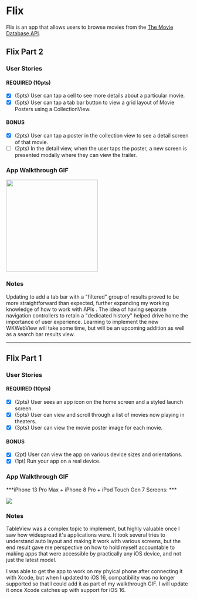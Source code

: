 # Flix

Flix is an app that allows users to browse movies from the [The Movie Database API](http://docs.themoviedb.apiary.io/#).

## Flix Part 2

### User Stories

#### REQUIRED (10pts)
- [x] (5pts) User can tap a cell to see more details about a particular movie.
- [x] (5pts) User can tap a tab bar button to view a grid layout of Movie Posters using a CollectionView.

#### BONUS
- [x] (2pts) User can tap a poster in the collection view to see a detail screen of that movie.
- [ ] (2pts) In the detail view, when the user taps the poster, a new screen is presented modally where they can view the trailer.

### App Walkthrough GIF

<img src="https://github.com/LaUrrego/flix-ios-app/blob/main/GIF/flix-part-2.gif" width=250><br>

### Notes
Updating to add a tab bar with a "filtered" group of results proved to be more straightforward than expected, further expanding my working knowledge of how to work with APIs . The idea of having separate navigation controllers to retain a "dedicated history" helped drive home the importance of user experience. Learning to implement the new WKWebView will take some time, but will be an upcoming addition as well as a search bar results view. 

---

## Flix Part 1

### User Stories

#### REQUIRED (10pts)
- [x] (2pts) User sees an app icon on the home screen and a styled launch screen.
- [x] (5pts) User can view and scroll through a list of movies now playing in theaters.
- [x] (3pts) User can view the movie poster image for each movie.

#### BONUS
- [x] (2pt) User can view the app on various device sizes and orientations.
- [x] (1pt) Run your app on a real device.

### App Walkthrough GIF
***iPhone 13 Pro Max + iPhone 8 Pro + iPod Touch Gen 7 Screens: ***

<img src="https://github.com/LaUrrego/flix-ios-app/blob/main/GIF/ezgif.com-gif-maker.gif">



### Notes
TableView was a complex topic to implement, but highly valuable once I saw how widespread it's applications were. It took several tries to understand auto layout and making it work with various screens, but the end result gave me perspective on how to hold myself accountable to making apps that were accessible by practically any iOS device, and not just the latest model. 

I was able to get the app to work on my phyical phone after connecting it with Xcode, but when I updated to iOS 16, compatibility was no longer supported so that I could add it as part of my walkthrough GIF. I will update it once Xcode catches up with support for iOS 16.
